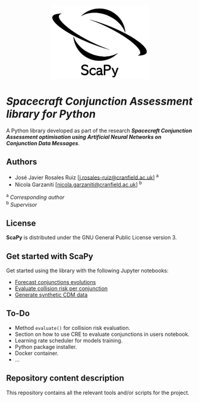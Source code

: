 <div align="center">
  <a> <img height="200px" src="docs/scapy-logo-named-cropped.png"></a>
</div>


# ***Spacecraft Conjunction Assessment library for Python*** 
 
A Python library developed as part of the research ***Spacecraft Conjunction Assessment optimisation using Artificial Neural Networks on Conjunction Data Messages***.



## Authors

* José Javier Rosales Ruiz [[j.rosales-ruiz@cranfield.ac.uk](mailto:j.rosales-ruiz@cranfield.ac.uk)] <sup>a</sup>
* Nicola Garzaniti [[nicola.garzaniti@cranfield.ac.uk](mailto:nicola.garzaniti@cranfield.ac.uk)] <sup>b</sup>

<sup>a</sup> *Corresponding author*\
<sup>b</sup> *Supervisor*

## License

**ScaPy** is distributed under the GNU General Public License version 3.

## Get started with **ScaPy**

Get started using the library with the following Jupyter notebooks:

 - [Forecast conjunctions evolutions](notebooks/users/01_get_started_cef.ipynb)
 - [Evaluate collision risk per conjunction](notebooks/users/02_get_started_cre.ipynb)
 - [Generate synthetic CDM data](notebooks/users/03_get_started_sdg.ipynb)

## To-Do
 - Method `evaluate()`  for collision risk evaluation. 
 - Section on how to use CRE to evaluate conjunctions in users notebook.
 - Learning rate scheduler for models training.
 - Python package installer.
 - Docker container.
 - ...

## Repository content description
 This repository contains all the relevant tools and/or scripts for the project.